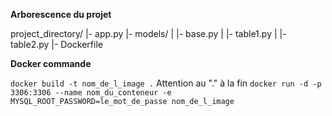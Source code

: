 **Arborescence du projet**

project_directory/
    |- app.py
    |- models/
    |   |- base.py
    |   |- table1.py
    |   |- table2.py
    |- Dockerfile


**Docker commande** 

`docker build -t nom_de_l_image .` Attention au "." à la fin
`docker run -d -p 3306:3306 --name nom_du_conteneur -e MYSQL_ROOT_PASSWORD=le_mot_de_passe nom_de_l_image`
